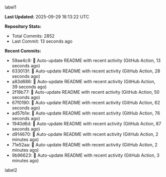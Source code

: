 
label1 
<!-- ACTIVITY_START -->
**Last Updated:** 2025-09-29 18:13:22 UTC

**Repository Stats:**
- Total Commits: 2852
- Last Commit: 13 seconds ago

**Recent Commits:**
- 59ae4c9: 🤖 Auto-update README with recent activity (GitHub Action, 13 seconds ago)
- 633013f: 🤖 Auto-update README with recent activity (GitHub Action, 28 seconds ago)
- a83d686: 🤖 Auto-update README with recent activity (GitHub Action, 39 seconds ago)
- 2f18b77: 🤖 Auto-update README with recent activity (GitHub Action, 50 seconds ago)
- 67f0190: 🤖 Auto-update README with recent activity (GitHub Action, 62 seconds ago)
- ad57b1e: 🤖 Auto-update README with recent activity (GitHub Action, 76 seconds ago)
- 1940d6d: 🤖 Auto-update README with recent activity (GitHub Action, 87 seconds ago)
- d914670: 🤖 Auto-update README with recent activity (GitHub Action, 2 minutes ago)
- 71e52aa: 🤖 Auto-update README with recent activity (GitHub Action, 2 minutes ago)
- 9b96623: 🤖 Auto-update README with recent activity (GitHub Action, 3 minutes ago)
<!-- ACTIVITY_END -->

label2
